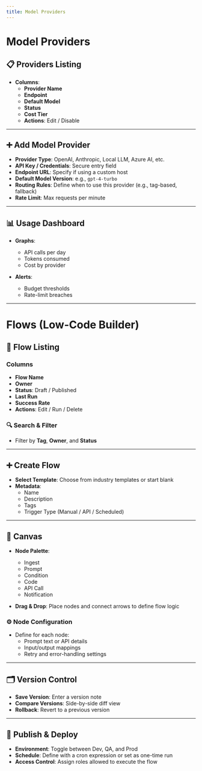 ```yaml
---
title: Model Providers
---
```


# Model Providers

## 📋 Providers Listing

- **Columns**:
  - **Provider Name**
  - **Endpoint**
  - **Default Model**
  - **Status**
  - **Cost Tier**
  - **Actions**: Edit / Disable

---

## ➕ Add Model Provider

- **Provider Type**: OpenAI, Anthropic, Local LLM, Azure AI, etc.
- **API Key / Credentials**: Secure entry field
- **Endpoint URL**: Specify if using a custom host
- **Default Model Version**: e.g., `gpt-4-turbo`
- **Routing Rules**: Define when to use this provider (e.g., tag-based, fallback)
- **Rate Limit**: Max requests per minute

---

## 📊 Usage Dashboard

- **Graphs**:
  - API calls per day
  - Tokens consumed
  - Cost by provider

- **Alerts**:
  - Budget thresholds
  - Rate-limit breaches

---

# Flows (Low-Code Builder)

## 📄 Flow Listing

### Columns

- **Flow Name**
- **Owner**
- **Status**: Draft / Published
- **Last Run**
- **Success Rate**
- **Actions**: Edit / Run / Delete

### 🔍 Search & Filter

- Filter by **Tag**, **Owner**, and **Status**

---

## ➕ Create Flow

- **Select Template**: Choose from industry templates or start blank
- **Metadata**:
  - Name
  - Description
  - Tags
  - Trigger Type (Manual / API / Scheduled)

---

## 🧩 Canvas

- **Node Palette**:
  - Ingest
  - Prompt
  - Condition
  - Code
  - API Call
  - Notification

- **Drag & Drop**: Place nodes and connect arrows to define flow logic

### ⚙️ Node Configuration

- Define for each node:
  - Prompt text or API details
  - Input/output mappings
  - Retry and error-handling settings

---

## 🗂️ Version Control

- **Save Version**: Enter a version note
- **Compare Versions**: Side-by-side diff view
- **Rollback**: Revert to a previous version

---

## 🚀 Publish & Deploy

- **Environment**: Toggle between Dev, QA, and Prod
- **Schedule**: Define with a cron expression or set as one-time run
- **Access Control**: Assign roles allowed to execute the flow
